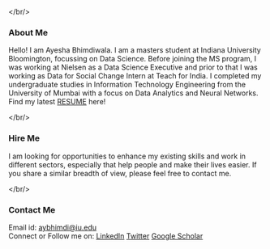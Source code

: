 

</br/>
### About Me
Hello! I am Ayesha Bhimdiwala. I am a masters student at Indiana University Bloomington, focussing on Data Science. Before joining the MS program, I was working at Nielsen as a Data Science Executive and prior to that I was working as Data for Social Change Intern at Teach for India. I completed my undergraduate studies in Information Technology Engineering from the University of Mumbai with a focus on Data Analytics and Neural Networks.
<br/>
Find my latest [RESUME](https://drive.google.com/file/d/1LuAlAa1x6slLGRaGRtFqA2x70aTzYanJ/view?usp=sharing) here! <br/>

</br/>

### Hire Me
I am looking for opportunities to enhance my existing skills and work in different sectors, especially that help people and make their lives easier. If you share a similar breadth of view, please feel free to contact me.

</br/>

### Contact Me
Email id: aybhimdi@iu.edu <br/>
Connect or Follow me on:
[LinkedIn](https://www.linkedin.com/in/ayeshabh/)
[Twitter](https://twitter.com/aysh2094)
[Google Scholar](https://scholar.google.com/citations?user=E8AWZFAAAAAJ&hl=en)
